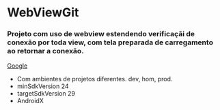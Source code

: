 # WebViewGit

### Projeto com uso de webview estendendo verificaçãi de conexão por toda view, com tela preparada de carregamento ao retornar a conexão.

[Google](https://www.google.com)

* Com ambientes de projetos diferentes. dev, hom, prod.
* minSdkVersion 24
* targetSdkVersion 29
* AndroidX
